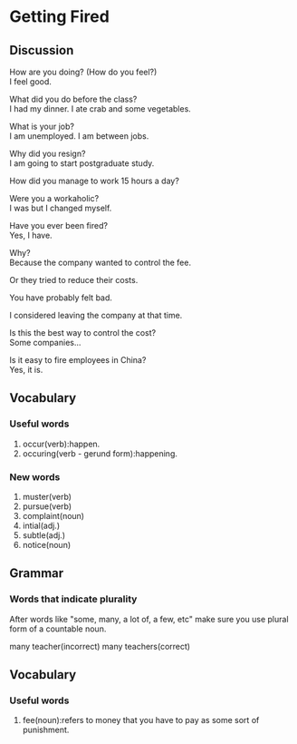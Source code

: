 # Getting Fired
## Discussion
How are you doing? (How do you feel?)  
I feel good.

What did you do before the class?  
I had my dinner. I ate crab and some vegetables.  

What is your job?  
I am unemployed. I am between jobs.   

Why did you resign?  
I am going to start postgraduate study.  

How did you manage to work 15 hours a day?  

Were you a workaholic?  
I was but I changed myself.  

Have you ever been fired?  
Yes, I have.  

Why?  
Because the company wanted to control the fee.  

Or they tried to reduce their costs.  

You have probably felt bad.  

I considered leaving the company at that time.  

Is this the best way to control the cost?  
Some companies...

Is it easy to fire employees in China?  
Yes, it is.  

## Vocabulary
### Useful words
1. occur(verb):happen.
1. occuring(verb - gerund form):happening.

### New words
1. muster(verb)
1. pursue(verb)
1. complaint(noun)
1. intial(adj.)
1. subtle(adj.)
1. notice(noun)

## Grammar
### Words that indicate plurality
After words like "some, many, a lot of, a few, etc" make sure you use plural form of a countable noun.  

many teacher(incorrect)
many teachers(correct)


## Vocabulary
### Useful words
1. fee(noun):refers to money that you have to pay as some sort of punishment.
